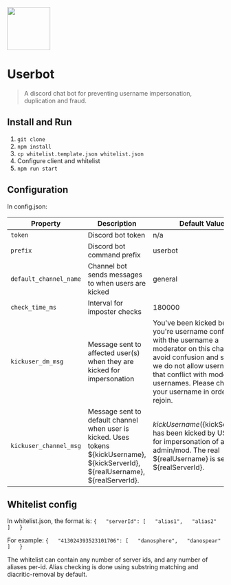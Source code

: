 <img src="https://i.imgur.com/Qjlpot6.png" width="100"/>

# Userbot 
> A discord chat bot for preventing username impersonation, duplication and fraud.

## Install and Run

1. `git clone `
2. `npm install`
3. `cp whitelist.template.json whitelist.json`
4. Configure client and whitelist
5. `npm run start`

## Configuration
In config.json:

| Property | Description | Default Value |
| - | - | - |
| `token` | Discord bot token | n/a |
| `prefix` | Discord bot command prefix | userbot |
| `default_channel_name` | Channel bot sends messages to when users are kicked | general |
| `check_time_ms` | Interval for imposter checks | 180000
| `kickuser_dm_msg` | Message sent to affected user(s) when they are kicked for impersonation | You've been kicked because you're username conflicts with the username a moderator on this channel. To avoid confusion and scams we do not allow usernames that conflict with moderator usernames. Please change your username in order to rejoin. |
| `kickuser_channel_msg` | Message sent to default channel when user is kicked. Uses tokens ${kickUsername}, ${kickServerId}, ${realUsername}, ${realServerId}. | ${kickUsername} (${kickServerId}) has been kicked by USERBOT for impersonation of an admin/mod. The real ${realUsername} is serverID ${realServerId}. |

## Whitelist config
In whitelist.json, the format is:
`
{  
  "serverId": [  
    "alias1",  
    "alias2"  
  ]  
}
`

For example:
`
{  
  "413024393523101706": [  
    "danosphere",  
    "danospear"  
  ]  
}
`

The whitelist can contain any number of server ids, and any number of aliases per-id. Alias checking is done using substring matching and diacritic-removal by default.
